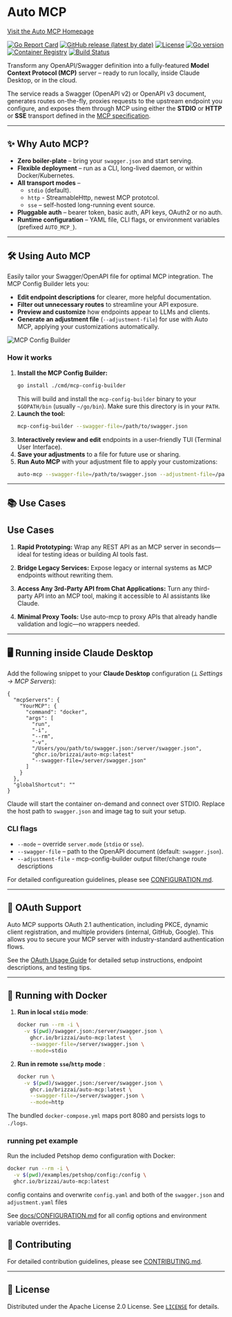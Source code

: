 # Auto MCP

[Visit the Auto MCP Homepage](https://automcp.brizz.ai/)

[![Go Report Card](https://goreportcard.com/badge/github.com/brizzai/auto-mcp)](https://goreportcard.com/report/github.com/brizzai/auto-mcp)
[![GitHub release (latest by date)](https://img.shields.io/github/v/release/brizzai/auto-mcp)](https://github.com/brizzai/auto-mcp/releases/latest)
[![License](https://img.shields.io/badge/License-Apache%202.0-blue.svg)](https://opensource.org/licenses/Apache-2.0)
[![Go version](https://img.shields.io/github/go-mod/go-version/brizzai/auto-mcp)](https://golang.org/doc/devel/release.html)
[![Container Registry](https://img.shields.io/badge/container-ghcr.io-blue)](https://github.com/brizzai/auto-mcp/pkgs/container/auto-mcp)
[![Build Status](https://img.shields.io/github/actions/workflow/status/brizzai/auto-mcp/auto-mcp-tests.yml?branch=master)](https://github.com/brizzai/auto-mcp/actions/workflows/auto-mcp-tests.yml)

Transform any OpenAPI/Swagger definition into a fully-featured **Model Context Protocol (MCP)** server – ready to run locally, inside Claude Desktop, or in the cloud.

The service reads a Swagger (OpenAPI v2) or OpenAPI v3 document, generates routes on-the-fly, proxies requests to the upstream endpoint you configure, and exposes them through MCP using either the **STDIO** or **HTTP** or **SSE** transport defined in the [MCP specification](https://modelcontextprotocol.io/introduction).

---

## ✨ Why Auto MCP?

- **Zero boiler-plate** – bring your `swagger.json` and start serving.
- **Flexible deployment** – run as a CLI, long-lived daemon, or within Docker/Kubernetes.
- **All transport modes** –
  - `stdio` (default).
  - `http` - StreamableHttp, newest MCP prototcol.
  - `sse` – self-hosted long-running event source.
- **Pluggable auth** – bearer token, basic auth, API keys, OAuth2 or no auth.
- **Runtime configuration** – YAML file, CLI flags, or environment variables (prefixed `AUTO_MCP_`).

---

## 🛠️ Using Auto MCP

Easily tailor your Swagger/OpenAPI file for optimal MCP integration. The MCP Config Builder lets you:

- **Edit endpoint descriptions** for clearer, more helpful documentation.
- **Filter out unnecessary routes** to streamline your API exposure.
- **Preview and customize** how endpoints appear to LLMs and clients.
- **Generate an adjustment file** (`--adjustment-file`) for use with Auto MCP, applying your customizations automatically.

![MCP Config Builder](docs/mcp-config-builder.gif)

### How it works

1. **Install the MCP Config Builder:**
   ```bash
   go install ./cmd/mcp-config-builder
   ```
   This will build and install the `mcp-config-builder` binary to your `$GOPATH/bin` (usually `~/go/bin`). Make sure this directory is in your `PATH`.
2. **Launch the tool:**
   ```bash
   mcp-config-builder --swagger-file=/path/to/swagger.json
   ```
3. **Interactively review and edit** endpoints in a user-friendly TUI (Terminal User Interface).
4. **Save your adjustments** to a file for future use or sharing.
5. **Run Auto MCP** with your adjustment file to apply your customizations:
   ```bash
   auto-mcp --swagger-file=/path/to/swagger.json --adjustment-file=/path/to/adjustments.json
   ```

---

## 📚 Use Cases

## Use Cases

1. **Rapid Prototyping:** Wrap any REST API as an MCP server in seconds—ideal for testing ideas or building AI tools fast.

2. **Bridge Legacy Services:** Expose legacy or internal systems as MCP endpoints without rewriting them.

3. **Access Any 3rd-Party API from Chat Applications:** Turn any third-party API into an MCP tool, making it accessible to AI assistants like Claude.

4. **Minimal Proxy Tools:** Use auto-mcp to proxy APIs that already handle validation and logic—no wrappers needed.

---

## 🖥️ Running inside Claude Desktop

Add the following snippet to your **Claude Desktop** configuration (⟂ _Settings → MCP Servers_):

```jsonc
{
  "mcpServers": {
    "YourMCP": {
      "command": "docker",
      "args": [
        "run",
        "-i",
        "--rm",
        "-v",
        "/Users/you/path/to/swagger.json:/server/swagger.json",
        "ghcr.io/brizzai/auto-mcp:latest"
        "--swagger-file=/server/swagger.json"
      ]
    }
  },
  "globalShortcut": ""
}
```

Claude will start the container on-demand and connect over STDIO. Replace the host path to `swagger.json` and image tag to suit your setup.

### CLI flags

- `--mode` – override `server.mode` (`stdio` or `sse`).
- `--swagger-file` – path to the OpenAPI document (default: `swagger.json`).
- `--adjustment-file` - mcp-config-builder output filter/change route descriptions

For detailed configureation guidelines, please see [CONFIGURATION.md](docs/CONFIGURATION.md).

---

## 🔐 OAuth Support

Auto MCP supports OAuth 2.1 authentication, including PKCE, dynamic client registration, and multiple providers (internal, GitHub, Google). This allows you to secure your MCP server with industry-standard authentication flows.

See the [OAuth Usage Guide](docs/oauth-usage.md) for detailed setup instructions, endpoint descriptions, and testing tips.

---

## 🐳 Running with Docker

1. **Run in local `stdio` mode**:

   ```bash
   docker run --rm -i \
     -v $(pwd)/swagger.json:/server/swagger.json \
       ghcr.io/brizzai/auto-mcp:latest \
       --swagger-file=/server/swagger.json \
       --mode=stdio
   ```

2. **Run in remote `sse`/`http` mode** :

   ```bash
   docker run \
     -v $(pwd)/swagger.json:/server/swagger.json \
       ghcr.io/brizzai/auto-mcp:latest \
       --swagger-file=/server/swagger.json \
       --mode=http
   ```

The bundled `docker-compose.yml` maps port 8080 and persists logs to `./logs`.

### running pet example

Run the included Petshop demo configuration with Docker:

```bash
docker run --rm -i \
  -v $(pwd)/examples/petshop/config:/config \
  ghcr.io/brizzai/auto-mcp:latest
```

config contains and overwrite `config.yaml` and both of the `swagger.json` and `adjustment.yaml` files

See [docs/CONFIGURATION.md](docs/CONFIGURATION.md) for all config options and environment variable overrides.

## 🤝 Contributing

For detailed contribution guidelines, please see [CONTRIBUTING.md](.github/CONTRIBUTING.md).

---

## 📄 License

Distributed under the Apache License 2.0 License. See [`LICENSE`](LICENSE) for details.
